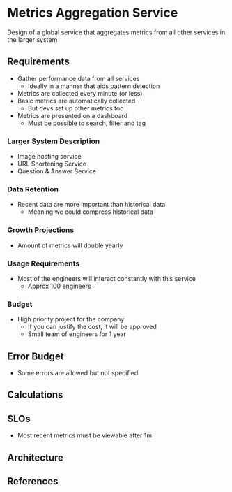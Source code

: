 # Metrics Aggregation Service

Design of a global service that aggregates metrics from all other services in the larger system

## Requirements
* Gather performance data from all services
  * Ideally in a manner that aids pattern detection
* Metrics are collected every minute (or less)
* Basic metrics are automatically collected
  * But devs set up other metrics too
* Metrics are presented on a dashboard
  * Must be possible to search, filter and tag

### Larger System Description
* Image hosting service
* URL Shortening Service
* Question & Answer Service

### Data Retention
* Recent data are more important than historical data
  * Meaning we could compress historical data

### Growth Projections
* Amount of metrics will double yearly

### Usage Requirements
* Most of the engineers will interact constantly with this service
  * Approx 100 engineers

### Budget
* High priority project for the company
  * If you can justify the cost, it will be approved
  * Small team of engineers for 1 year

## Error Budget 
* Some errors are allowed but not specified

## Calculations

## SLOs
* Most recent metrics must be viewable after 1m

## Architecture

## References
